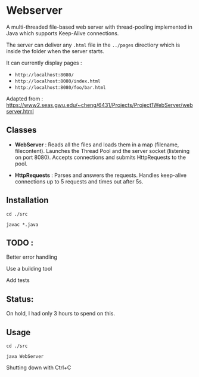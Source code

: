 # Webserver
 
A multi-threaded file-based web server with thread-pooling implemented in Java which supports Keep-Alive connections.

The server can deliver any `.html` file in the `../pages` directiory which is inside the folder when the server starts.

It can currently display pages :
- `http://localhost:8080/`
- `http://localhost:8080/index.html`
- `http://localhost:8080/foo/bar.html`

Adapted from : https://www2.seas.gwu.edu/~cheng/6431/Projects/Project1WebServer/webserver.html


## Classes

- **WebServer** : Reads all the files and loads them in a map (filename, filecontent). Launches the Thread Pool and the server socket (listening on port 8080). Accepts connections and submits HttpRequests to the pool.

- **HttpRequests** : Parses and answers the requests. Handles keep-alive connections up to 5 requests and times out after 5s. 

## Installation
`cd ./src`

`javac *.java`

## TODO :
Better error handling

Use a building tool

Add tests

## Status:
On hold, I had only 3 hours to spend on this.

## Usage
`cd ./src`

`java WebServer`

Shutting down with Ctrl+C
